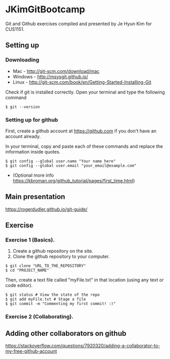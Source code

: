# JKimGitBootcamp
Git and Github exercises compiled and presented by Je Hyun Kim for CUS1151.

## Setting up
### Downloading
* Mac - http://git-scm.com/download/mac
* Windows - http://msysgit.github.io/
* Linux - http://git-scm.com/book/en/Getting-Started-Installing-Git

Check if git is installed correctly. Open your terminal and type the following command
```
$ git --version
```

### Setting up for github
First, create a github account at https://github.com if you don't have an account already.

In your terminal, copy and paste each of these commands and replace the information inside quotes. 
```
$ git config --global user.name "Your name here"
$ git config --global user.email "your_email@example.com"
```
* (Optional more info https://kbroman.org/github_tutorial/pages/first_time.html)

## Main presentation
https://rogerdudler.github.io/git-guide/

## Exercise
### Exercise 1 (Basics).
1. Create a github repository on the site.
2. Clone the github repository to your computer.
```
$ git clone "URL_TO_THE_REPOSITORY"
$ cd "PROJECT_NAME"
```
Then, create a text file called "myFile.txt" in that location (using any text or code editor).
```
$ git status # View the state of the repo
$ git add myFile.txt # Stage a file
$ git commit -m "Commenting my first commit! :)"
```


### Exercise 2 (Collaborating).

## Adding other collaborators on github
https://stackoverflow.com/questions/7920320/adding-a-collaborator-to-my-free-github-account
